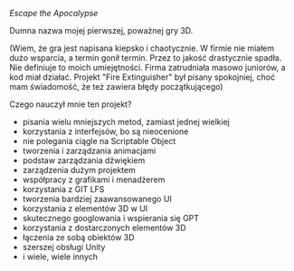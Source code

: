 *Escape the Apocalypse*

Dumna nazwa mojej pierwszej, poważnej gry 3D.

(Wiem, że gra jest napisana kiepsko i chaotycznie. 
W firmie nie miałem dużo wsparcia, a termin gonił termin.
Przez to jakość drastycznie spadła. 
Nie definiuje to moich umiejętności.
Firma zatrudniała masowo juniorów, a kod miał działać.
Projekt "Fire Extinguisher" był pisany spokojniej, choć mam świadomość, że też zawiera błędy początkującego)

Czego nauczył mnie ten projekt?
- pisania wielu mniejszych metod, zamiast jednej wielkiej
- korzystania z interfejsów, bo są nieocenione
- nie polegania ciągle na Scriptable Object
- tworzenia i zarządzania animacjami
- podstaw zarządzania dźwiękiem
- zarządzenia dużym projektem
- współpracy z grafikami i menadżerem
- korzystania z GIT LFS
- tworzenia bardziej zaawansowanego UI
- korzystania z elementów 3D w UI
- skutecznego googlowania i wspierania się GPT
- korzystania z dostarczonych elementów 3D
- łączenia ze sobą obiektów 3D
- szerszej obsługi Unity
- i wiele, wiele innych
